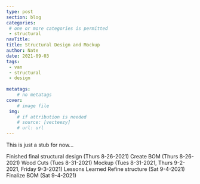 ```yaml
---
type: post
section: blog
categories: 
 # one or more categories is permitted
 - structural
navTitle: 
title: Structural Design and Mockup
author: Nate
date: 2021-09-03
tags:
 - van
 - structural
 - design
 
metatags:
	# no metatags
cover: 
	# image file
 img: 
	# if attribution is needed
	# source: [vecteezy]
	# url: url
---
```


This is just a stub for now...

Finished final structural design (Thurs 8-26-2021)
Create BOM (Thurs 8-26-2021)
Wood Cuts (Tues 8-31-2021)
Mockup (Tues 8-31-2021, Thurs 9-2-2021, Friday 9-3-2021)
Lessons Learned
Refine structure (Sat 9-4-2021)
Finalize BOM (Sat 9-4-2021)